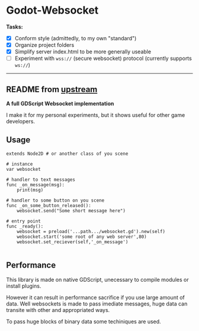 # Godot-Websocket

**Tasks:**
- [x] Conform style (admittedly, to my own "standard")
- [x] Organize project folders
- [x] Simplify server index.html to be more generally useable
- [ ] Experiment with `wss://` (secure websocket) protocol (currently supports `ws://`)

---

## README from [upstream](https://github.com/marcosbitetti/Godot-Websocket)
**A full GDScript Websocket implementation**

I make it for my personal experiments, but it shows useful for other game developers.


## Usage

```gdscript
extends Node2D # or another class of you scene

# instance
var websocket

# handler to text messages
func _on_message(msg):
	print(msg)

# handler to some button on you scene
func _on_some_button_released():
	websocket.send("Some short message here")

# entry point
func _ready():
	websocket = preload('...path.../websocket.gd').new(self)
	websocket.start('some root of any web server',80)
	websocket.set_reciever(self,'_on_message')


```

## Performance

This library is made on native GDScript, unecessary to compile modules or install plugins.

However it can result in performance sacrifice if you use large amount of data. Well websockets is made to pass imediate messages, huge data can transite with other and appropriated ways.

To pass huge blocks of binary data some techiniques are used.
